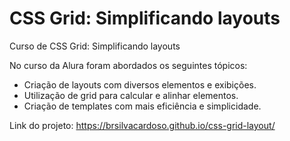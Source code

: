 # CSS Grid: Simplificando layouts
Curso de CSS Grid: Simplificando layouts


No curso da Alura foram abordados os seguintes tópicos:

- Criação de layouts com diversos elementos e exibições.
-  Utilização de grid para calcular e alinhar elementos.
- Criação de templates com mais eficiência e simplicidade.

Link do projeto: https://brsilvacardoso.github.io/css-grid-layout/
